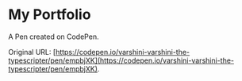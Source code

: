 # My Portfolio

A Pen created on CodePen.

Original URL: [https://codepen.io/varshini-varshini-the-typescripter/pen/empbjXK](https://codepen.io/varshini-varshini-the-typescripter/pen/empbjXK).

